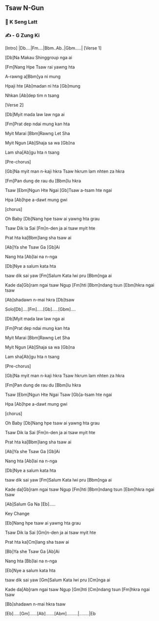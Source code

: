 ## Tsaw N-Gun

### 🎤 K Seng Latt

### ✍️ - G Zung Ki

[Intro] |Db....|Fm....|Bbm..Ab..|Gbm.....|
[Verse 1]

[Db]Na Makau Shinggroup nga ai

[Fm]Nang Hpe Tsaw rai yawng hta

A-rawng a[Bbm]ya ni mung

Hpaji hte [Ab]madan ni hta [Gb]mung

Nhkan [Ab]dep tim n tsang

[Verse 2]

[Db]Myit mada law law nga ai

[Fm]Prat dep ndai mung kan hta

Myit Marai [Bbm]Rawng Let Sha

Myit Ngun [Ab]Shaja sa wa [Gb]na

Lam sha[Ab]gu hta n tsang

[Pre-chorus]

[Gb]Na myit man n-kaji hkra Tsaw hkrum lam nhten za hkra

[Fm]Pan dung de rau du [Bbm]lu hkra

Tsaw [Ebm]Ngun Hte Ngai [Gb]Tsaw a-tsam hte ngai

Hpa [Ab]hpe a-dawt mung gwi

[chorus]

Oh Baby [Db]Nang hpe tsaw ai yawng hta grau

Tsaw Dik la Sai [Fm]n-den ja ai tsaw myit hte

Prat hta ka[Bbm]lang sha tsaw ai

[Ab]Ya she Tsaw Ga [Gb]Ai

Nang hta [Ab]lai na n-nga

[Db]Nye a salum kata hta

tsaw dik sai yaw [Fm]Salum Kata lwi pru [Bbm]nga ai

Kade da[Gb]ram ngai tsaw Ngup
[Fm]hti [Bbm]ndang tsun [Ebm]hkra ngai tsaw

[Ab]shadawn n-mai hkra [Db]tsaw

Solo[Db]....[Fm].....[Gb].....[Gbm]....

[Db]Myit mada law law nga ai

[Fm]Prat dep ndai mung kan hta

Myit Marai [Bbm]Rawng Let Sha

Myit Ngun [Ab]Shaja sa wa [Gb]na

Lam sha[Ab]gu hta n tsang

[Pre-chorus]

[Gb]Na myit man n-kaji hkra Tsaw hkrum lam nhten za hkra

[Fm]Pan dung de rau du [Bbm]lu hkra

Tsaw [Ebm]Ngun Hte Ngai Tsaw [Gb]a-tsam hte ngai

Hpa [Ab]hpe a-dawt mung gwi

[chorus]

Oh Baby [Db]Nang hpe tsaw ai yawng hta grau

Tsaw Dik la Sai [Fm]n-den ja ai tsaw myit hte

Prat hta ka[Bbm]lang sha tsaw ai

[Ab]Ya she Tsaw Ga [Gb]Ai

Nang hta [Ab]lai na n-nga

[Db]Nye a salum kata hta

tsaw dik sai yaw [Fm]Salum Kata lwi pru [Bbm]nga ai

Kade da[Gb]ram ngai tsaw Ngup [Fm]hti [Bbm]ndang tsun [Ebm]hkra ngai tsaw

[Ab]Salum Ga Na [Eb].....

Key Change

[Eb]Nang hpe tsaw ai yawng hta grau

Tsaw Dik la Sai [Gm]n-den ja ai tsaw myit hte

Prat hta ka[Cm]lang sha tsaw ai

[Bb]Ya she Tsaw Ga [Ab]Ai

Nang hta [Bb]lai na n-nga

[Eb]Nye a salum kata hta

tsaw dik sai yaw [Gm]Salum Kata lwi pru [Cm]nga ai

Kade da[Ab]ram ngai tsaw Ngup [Gm]hti [Cm]ndang tsun
[Fm]hkra ngai tsaw

[Bb]shadawn n-mai hkra tsaw

[Eb].....[Gm]......[Ab].......[Abm].........|........|Eb
